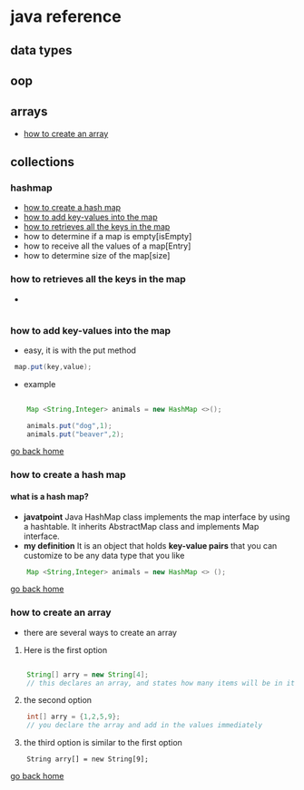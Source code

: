 # java reference


## data types


## oop


## arrays
- [how to create an array][array]

## collections


### hashmap
- [how to create a hash map][hashmap]
- [how to add key-values into the map][key-values]
- [how to retrieves all the keys in the map][keySet]
- how to determine if a map is empty[isEmpty]
- how to receive all the values of a map[Entry]
- how to determine size of the map[size]

[keySet]:#how-to-retrieves-all-keys-in-the-map
[key-values]:#how-to-add-key-values-into-the-map
[home]:#java-reference
[array]:#how-to-create-an-array
[hashmap]:#how-to-create-a-hash-map

### how to retrieves all the keys in the map
-
```java


```

### how to add key-values into the map
- easy, it is with the put method
```java
 map.put(key,value);
```
- example 
```java
	
	Map <String,Integer> animals = new HashMap <>();

	animals.put("dog",1);
	animals.put("beaver",2);
```

[go back home][home]


### how to create a hash map
#### what is a hash map?
- **javatpoint** Java HashMap class implements the map interface by using a hashtable. It inherits AbstractMap class and implements Map interface.
- **my definition** It is an object that holds **key-value pairs** that you can customize to
be any data type that you like

```java
	Map <String,Integer> animals = new HashMap <> ();
```
[go back home][home]

### how to create an array
- there are several ways to create an array 
1. Here is the first option
```java

	String[] arry = new String[4];
	// this declares an array, and states how many items will be in it
```
2. the second option
```java
	int[] arry = {1,2,5,9};
	// you declare the array and add in the values immediately
```
3. the third option is similar to the first option
```
	String arry[] = new String[9];
```

[go back home][home]

